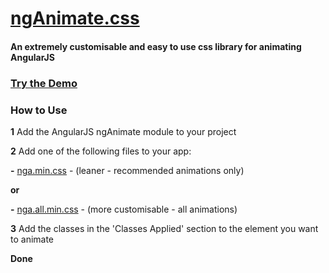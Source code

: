 [ngAnimate.css](http://theoinglis.github.io/ngAnimate.css)
=============

#### An extremely customisable and easy to use css library for animating AngularJS
### [Try the Demo](http://theoinglis.github.io/ngAnimate.css)

### How to Use
**1** Add the AngularJS ngAnimate module to your project

**2** Add one of the following files to your app:

**-** [nga.min.css](https://raw.githubusercontent.com/theoinglis/ngAnimate.css/master/build/nga.min.css) - (leaner - recommended animations only)

**or**

**-** [nga.all.min.css](https://raw.githubusercontent.com/theoinglis/ngAnimate.css/master/build/nga.all.min.css) - (more customisable - all animations)

**3** Add the classes in the 'Classes Applied' section to the element you want to animate

**Done**
